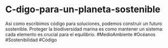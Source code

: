 # C-digo-para-un-planeta-sostenible
Así como escribimos código para soluciones, podemos construir un futuro sostenible. Proteger la biodiversidad marina es como mantener un sistema: cada elemento es crucial para el equilibrio. #MedioAmbiente #Océanos #Sostenibilidad #Código
